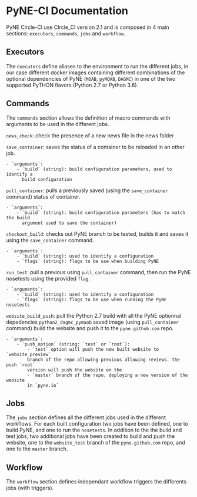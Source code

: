 PyNE-CI Documentation
=====================


PyNE Circle-CI use CIrcle_CI version 2.1 and is composed in 4 main sections:
`executors`, `commands`, `jobs` and `workflow`.

Executors
---------
The `executors` define aliases to the environment to run the different jobs, in our case
different docker images containing different combinations of the optional
dependencies of PyNE (`MOAB`, `pyMOAB`, `DAGMC`) in one of the two supported
PyTHON flavors (Python 2.7 or Python 3.6).


Commands
---------
The `commands` section allows the definition of macro commands with arguments to be used
in the different jobs.

`news_check`: check the presence of a new news file in the news folder


`save_container`: saves the status of a container to be reloaded in an
other job.

    - `arguments`: 
        - `build` (string): build configuration parameters, used to identify a
          build configuration


`pull_container`: pulls a previously saved (using the `save_container` command) status of container.

    - `arguments`:
        - `build` (string): build configuration parameters (has to match the build
          argument used to save the container)


`checkout_build`: checks out PyNE branch to be tested, builds it and saves it
using the `save_container` command.
    
    - `arguments`:
        - `build` (string): used to identify a configuration
        - `flags` (string): flags to be use when building PyNE


`run_test`: pull a previous using `pull_container` command, then run the PyNE
nosetests using the provided `flag`.
    
    - `arguments`:
        - `build` (string): used to identify a configuration
        - `flags` (string): flags to be use when running the PyNE nosetests


`website_build_push`: pull the Python 2.7 build with all the PyNE optionnal
depedencies `python2_dagmc_pymaob` saved image (using `pull_container` command)
build the website and push it to the `pyne.github.com` repo.
    
    - `arguments`:
        - `push_option` (string: `test` or `root`): 
            - `test` option will push the new built website to `website_preview` 
            branch of the repo allowing previous allowing reviews. the push `root` 
            version will push the website on the
            - `master` branch of the repo, deploying a new version of the website 
            in `pyne.io`


Jobs
----
The `jobs` section defines all the different jobs used in the different
workflows. For each built configuration two jobs have been defined, one to build
PyNE, and one to run the `nosetests`. In addition to the the build and test
jobs, two additional jobs have been created to build and push the website, one
to the `website_test` branch of the `pyne.github.com` repo, and one to the
`master` branch.


Workflow
--------
The `workflow` section defines independant workflow triggers the differents
jobs (with triggers).
